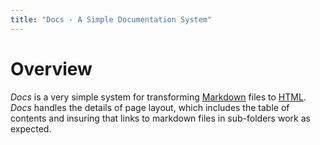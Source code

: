 ```yaml
---
title: "Docs - A Simple Documentation System"
---
```


Overview
========

*Docs* is a very simple system for transforming [Markdown](https://en.wikipedia.org/wiki/Markdown) files to [HTML](https://en.wikipedia.org/wiki/HTML). *Docs* handles the details of page layout, which includes the table of contents and insuring that links to markdown files in sub-folders work as expected.

